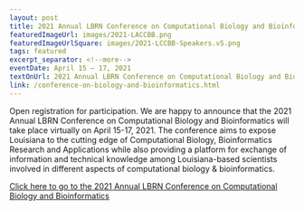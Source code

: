 ```yaml
---
layout: post
title: 2021 Annual LBRN Conference on Computational Biology and Bioinformatics
featuredImageUrl: images/2021-LACCBB.png
featuredImageUrlSquare: images/2021-LCCBB-Speakers.v5.png
tags: featured
excerpt_separator: <!--more-->
eventDate: April 15 — 17, 2021
textOnUrl: 2021 Annual LBRN Conference on Computational Biology and Bioinformatics
link: /conference-on-biology-and-bioinformatics.html
---
```

<p>Open registration for participation. We are happy to announce that the 2021 Annual LBRN Conference on Computational Biology and Bioinformatics will take place virtually on April 15-17, 2021. <!--more-->The conference aims to expose Louisiana to the cutting edge of Computational Biology, Bioinformatics Research and Applications while also providing a platform for exchange of information and technical knowledge among Louisiana-based scientists involved in different aspects of computational biology & bioinformatics.</p>

<p><a class="button" href="{{ "/conference-on-biology-and-bioinformatics.html" | relative_url }}">Click here to go to the 2021 Annual LBRN Conference on Computational Biology and Bioinformatics</a></p>
